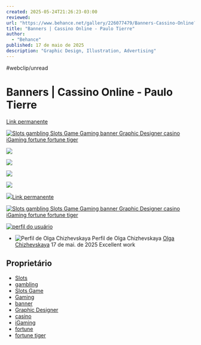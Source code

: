 ```yaml
---
created: 2025-05-24T21:26:23-03:00
reviewed:
url: "https://www.behance.net/gallery/226077479/Banners-Cassino-Online?tracking_source=search_projects|cassino&l=10"
title: "Banners | Cassino Online - Paulo Tierre"
author:
  - "Behance"
published: 17 de maio de 2025
description: "Graphic Design, Illustration, Advertising"
---
```


#webclip/unread

# Banners | Cassino Online - Paulo Tierre

[Link permanente](https://www.behance.net/gallery/226077479/Banners-Cassino-Online/modules/1292849013)

[![Slots gambling Slots Game Gaming banner Graphic Designer casino iGaming fortune fortune tiger](https://mir-s3-cdn-cf.behance.net/project_modules/1400_webp/79cb22226077479.6828287fc2b15.png)](https://www.behance.net/gallery/226077479/Banners-Cassino-Online/modules/1292849013)

![](https://mir-s3-cdn-cf.behance.net/project_modules/disp_webp/915f76226077479.682850b9d6b58.png)

![](https://mir-s3-cdn-cf.behance.net/project_modules/disp_webp/0d1a44226077479.682850b9d63d5.png)

![](https://mir-s3-cdn-cf.behance.net/project_modules/disp_webp/ff43b8226077479.682850b9d7f6d.png)

![](https://mir-s3-cdn-cf.behance.net/project_modules/disp_webp/562474226077479.682850b9d78f0.png)

![](https://mir-s3-cdn-cf.behance.net/project_modules/disp_webp/a1fd69226077479.682850b9d722f.png)[Link permanente](https://www.behance.net/gallery/226077479/Banners-Cassino-Online/modules/1292849011)

[![Slots gambling Slots Game Gaming banner Graphic Designer casino iGaming fortune fortune tiger](https://mir-s3-cdn-cf.behance.net/project_modules/max_632_webp/c1e0cf226077479.6828287fc2593.png)](https://www.behance.net/gallery/226077479/Banners-Cassino-Online/modules/1292849011)

[![perfil do usuário](https://a5.behance.net/01cfa6ef3ae463bd4087b7a7dbb651d61b11e370/img/profile/avatars/paintbucket-50.png?cb=264615658)](https://www.behance.net/giovannimota2)

- ![Perfil de Olga Chizhevskaya](https://mir-s3-cdn-cf.behance.net/user/115/0c67f51793954191.667e703143efb.jpg)
	Perfil de Olga Chizhevskaya
	[Olga Chizhevskaya](https://www.behance.net/olgachizhev)
	17 de mai. de 2025
	Excellent work

## Proprietário

- [Slots](https://www.behance.net/search/projects/Slots?tracking_source=project_tag)
- [gambling](https://www.behance.net/search/projects/gambling?tracking_source=project_tag)
- [Slots Game](https://www.behance.net/search/projects/Slots%20Game?tracking_source=project_tag)
- [Gaming](https://www.behance.net/search/projects/Gaming?tracking_source=project_tag)
- [banner](https://www.behance.net/search/projects/banner?tracking_source=project_tag)
- [Graphic Designer](https://www.behance.net/search/projects/Graphic%20Designer?tracking_source=project_tag)
- [casino](https://www.behance.net/search/projects/casino?tracking_source=project_tag)
- [iGaming](https://www.behance.net/search/projects/iGaming?tracking_source=project_tag)
- [fortune](https://www.behance.net/search/projects/fortune?tracking_source=project_tag)
- [fortune tiger](https://www.behance.net/search/projects/fortune%20tiger?tracking_source=project_tag)